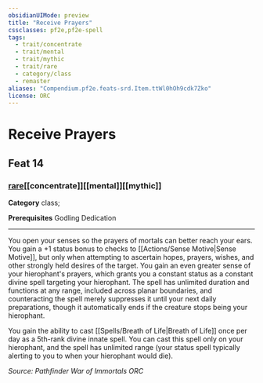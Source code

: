 ```yaml
---
obsidianUIMode: preview
title: "Receive Prayers"
cssclasses: pf2e,pf2e-spell
tags:
  - trait/concentrate
  - trait/mental
  - trait/mythic
  - trait/rare
  - category/class
  - remaster
aliases: "Compendium.pf2e.feats-srd.Item.ttWl0hOh9cdk7Zko"
license: ORC
---
```

# Receive Prayers
## Feat 14
### [rare](rare "Rare Rarity Trait")[[concentrate]][[mental]][[mythic]]

**Category** class; 



**Prerequisites** Godling Dedication
* * *
You open your senses so the prayers of mortals can better reach your ears. You gain a +1 status bonus to checks to [[Actions/Sense Motive|Sense Motive]], but only when attempting to ascertain hopes, prayers, wishes, and other strongly held desires of the target. You gain an even greater sense of your hierophant's prayers, which grants you a constant status as a constant divine spell targeting your hierophant. The spell has unlimited duration and functions at any range, included across planar boundaries, and counteracting the spell merely suppresses it until your next daily preparations, though it automatically ends if the creature stops being your hierophant.

You gain the ability to cast [[Spells/Breath of Life|Breath of Life]] once per day as a 5th-rank divine innate spell. You can cast this spell only on your hierophant, and the spell has unlimited range (your status spell typically alerting to you to when your hierophant would die).

*Source: Pathfinder War of Immortals*
*ORC*